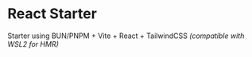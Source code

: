 # React Starter
 Starter using BUN/PNPM + Vite + React + TailwindCSS _(compatible with WSL2 for HMR)_

